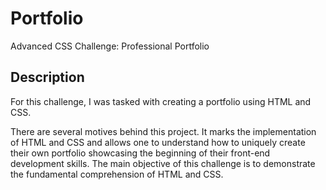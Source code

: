 # Portfolio
Advanced CSS Challenge: Professional Portfolio

## Description
For this challenge, I was tasked with creating a portfolio using HTML and CSS. 

There are several motives behind this project. It marks the implementation of  HTML and CSS and allows one to understand how to uniquely create their own portfolio showcasing the beginning of their front-end development skills. The main objective of this challenge is to demonstrate the fundamental comprehension of HTML and CSS. 